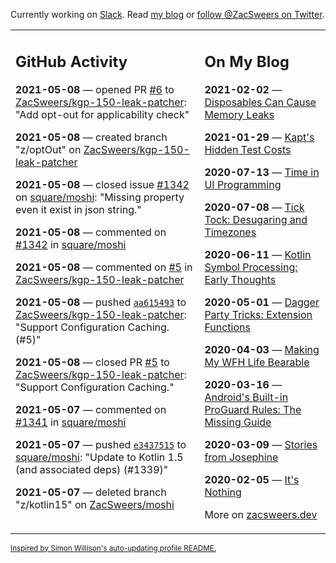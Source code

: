 Currently working on [Slack](https://slack.com/). Read [my blog](https://zacsweers.dev/) or [follow @ZacSweers on Twitter](https://twitter.com/ZacSweers).

<table><tr><td valign="top" width="60%">

## GitHub Activity
<!-- githubActivity starts -->
**2021-05-08** — opened PR [#6](https://api.github.com/repos/ZacSweers/kgp-150-leak-patcher/pulls/6) to [ZacSweers/kgp-150-leak-patcher](https://api.github.com/repos/ZacSweers/kgp-150-leak-patcher): "Add opt-out for applicability check"

**2021-05-08** — created branch "z/optOut" on [ZacSweers/kgp-150-leak-patcher](https://api.github.com/repos/ZacSweers/kgp-150-leak-patcher)

**2021-05-08** — closed issue [#1342](https://api.github.com/repos/square/moshi/issues/1342) on [square/moshi](https://api.github.com/repos/square/moshi): "Missing property even it exist in json string."

**2021-05-08** — commented on [#1342](https://github.com/square/moshi/issues/1342#issuecomment-835365475) in [square/moshi](https://api.github.com/repos/square/moshi)

**2021-05-08** — commented on [#5](https://github.com/ZacSweers/kgp-150-leak-patcher/pull/5#issuecomment-835109306) in [ZacSweers/kgp-150-leak-patcher](https://api.github.com/repos/ZacSweers/kgp-150-leak-patcher)

**2021-05-08** — pushed [`aa615493`](https://github.com/ZacSweers/kgp-150-leak-patcher/commit/aa615493d661de0e2bca2d115621148709013886) to [ZacSweers/kgp-150-leak-patcher](https://api.github.com/repos/ZacSweers/kgp-150-leak-patcher): "Support Configuration Caching. (#5)"

**2021-05-08** — closed PR [#5](https://api.github.com/repos/ZacSweers/kgp-150-leak-patcher/pulls/5) to [ZacSweers/kgp-150-leak-patcher](https://api.github.com/repos/ZacSweers/kgp-150-leak-patcher): "Support Configuration Caching."

**2021-05-07** — commented on [#1341](https://github.com/square/moshi/issues/1341#issuecomment-834961224) in [square/moshi](https://api.github.com/repos/square/moshi)

**2021-05-07** — pushed [`e3437515`](https://github.com/square/moshi/commit/e3437515933f0a3a7e38da53dbf4cdfe4245fc89) to [square/moshi](https://api.github.com/repos/square/moshi): "Update to Kotlin 1.5 (and associated deps) (#1339)"

**2021-05-07** — deleted branch "z/kotlin15" on [ZacSweers/moshi](https://api.github.com/repos/ZacSweers/moshi)
<!-- githubActivity ends -->
</td><td valign="top" width="40%">

## On My Blog
<!-- blog starts -->
**2021-02-02** — [Disposables Can Cause Memory Leaks](https://www.zacsweers.dev/disposables-can-cause-memory-leaks/)

**2021-01-29** — [Kapt's Hidden Test Costs](https://www.zacsweers.dev/kapts-hidden-test-costs/)

**2020-07-13** — [Time in UI Programming](https://www.zacsweers.dev/time-in-ui/)

**2020-07-08** — [Tick Tock: Desugaring and Timezones](https://www.zacsweers.dev/ticktock-desugaring-timezones/)

**2020-06-11** — [Kotlin Symbol Processing: Early Thoughts](https://www.zacsweers.dev/kotlin-symbol-processor-early-thoughts/)

**2020-05-01** — [Dagger Party Tricks: Extension Functions](https://www.zacsweers.dev/dagger-party-tricks-extension-functions/)

**2020-04-03** — [Making My WFH Life Bearable](https://www.zacsweers.dev/making-wfh-life-bearable/)

**2020-03-16** — [Android's Built-in ProGuard Rules: The Missing Guide](https://www.zacsweers.dev/android-proguard-rules/)

**2020-03-09** — [Stories from Josephine](https://www.zacsweers.dev/stories-from-josephine/)

**2020-02-05** — [It's Nothing](https://www.zacsweers.dev/its-nothing/)
<!-- blog ends -->
More on [zacsweers.dev](https://zacsweers.dev/)
</td></tr></table>

<sub><a href="https://simonwillison.net/2020/Jul/10/self-updating-profile-readme/">Inspired by Simon Willison's auto-updating profile README.</a></sub>